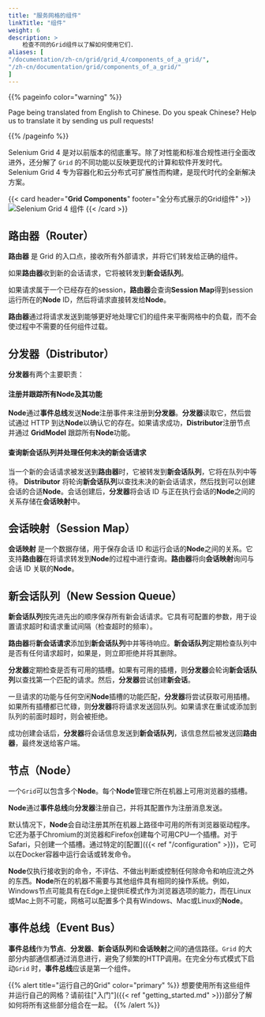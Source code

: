 ```yaml
---
title: "服务网格的组件"
linkTitle: "组件"
weight: 6
description: >
    检查不同的Grid组件以了解如何使用它们.
aliases: [
"/documentation/zh-cn/grid/grid_4/components_of_a_grid/",
"/zh-cn/documentation/grid/components_of_a_grid/"
]
---
```


{{% pageinfo color="warning" %}}
<p class="lead">
   <i class="fas fa-language display-4"></i> 
   Page being translated from 
   English to Chinese. Do you speak Chinese? Help us to translate
   it by sending us pull requests!
</p>
{{% /pageinfo %}}

Selenium Grid 4 是对以前版本的彻底重写。除了对性能和标准合规性进行全面改进外，还分解了 `Grid` 的不同功能以反映更现代的计算和软件开发时代。 Selenium Grid 4 专为容器化和云分布式可扩展性而构建，是现代时代的全新解决方案。

{{< card header="**Grid Components**" footer="全分布式展示的Grid组件" >}}
![Selenium Grid 4 组件](/images/documentation/grid/components.png "Selenium Grid 4 Components")
{{< /card >}}

## 路由器（Router）

**路由器** 是 Grid 的入口点，接收所有外部请求，并将它们转发给正确的组件。

如果**路由器**收到新的会话请求，它将被转发到**新会话队列**。

如果请求属于一个已经存在的session，**路由器**会查询**Session Map**得到session运行所在的**Node** ID，然后将请求直接转发给**Node**。

**路由器**通过将请求发送到能够更好地处理它们的组件来平衡网格中的负载，而不会使过程中不需要的任何组件过载。

## 分发器（Distributor）

**分发器**有两个主要职责：

#### 注册并跟踪所有Node及其功能

**Node**通过**事件总线**发送**Node**注册事件来注册到**分发器**。**分发器**读取它，然后尝试通过 HTTP 到达**Node**以确认它的存在。如果请求成功，**Distributor**注册节点并通过 **GridModel** 跟踪所有**Node**功能。

#### 查询新会话队列并处理任何未决的新会话请求

当一个新的会话请求被发送到**路由器**时，它被转发到**新会话队列**，它将在队列中等待。 **Distributor** 将轮询**新会话队列**以查找未决的新会话请求，然后找到可以创建会话的合适**Node**。会话创建后，**分发器**将会话 ID 与正在执行会话的**Node**之间的关系存储在**会话映射**中。

## 会话映射（Session Map）

**会话映射** 是一个数据存储，用于保存会话 ID 和运行会话的**Node**之间的关系。它支持**路由器**在将请求转发到**Node**的过程中进行查询。**路由器**将向**会话映射**询问与会话 ID 关联的**Node**。

## 新会话队列（New Session Queue）

**新会话队列**按先进先出的顺序保存所有新会话请求。它具有可配置的参数，用于设置请求超时和请求重试间隔（检查超时的频率）。

**路由器**将**新会话请求**添加到**新会话队列**中并等待响应。**新会话队列**定期检查队列中是否有任何请求超时，如果是，则立即拒绝并将其删除。

**分发器**定期检查是否有可用的插槽。如果有可用的插槽，则**分发器**会轮询**新会话队列**以查找第一个匹配的请求。然后，**分发器**尝试创建**新会话**。

一旦请求的功能与任何空闲**Node**插槽的功能匹配，**分发器**将尝试获取可用插槽。如果所有插槽都已忙碌，则**分发器**将将请求发送回队列。如果请求在重试或添加到队列的前面时超时，则会被拒绝。

成功创建会话后，**分发器**将会话信息发送到**新会话队列**，该信息然后被发送回**路由器**，最终发送给客户端。

## 节点（Node）

一个`Grid`可以包含多个**Node**。每个**Node**管理它所在机器上可用浏览器的插槽。

**Node**通过**事件总线**向**分发器**注册自己，并将其配置作为注册消息发送。

默认情况下，**Node**会自动注册其所在机器上路径中可用的所有浏览器驱动程序。它还为基于Chromium的浏览器和Firefox创建每个可用CPU一个插槽。对于Safari，只创建一个插槽。通过特定的[配置]({{< ref "/configuration" >}})，它可以在Docker容器中运行会话或转发命令。

**Node**仅执行接收到的命令，不评估、不做出判断或控制任何除命令和响应流之外的东西。**Node**所在的机器不需要与其他组件具有相同的操作系统。例如，Windows节点可能具有在Edge上提供IE模式作为浏览器选项的能力，而在Linux或Mac上则不可能，网格可以配置多个具有Windows、Mac或Linux的**Node**。

## 事件总线（Event Bus）

**事件总线**作为**节点**、**分发器**、**新会话队列**和**会话映射**之间的通信路径。`Grid` 的大部分内部通信都通过消息进行，避免了频繁的HTTP调用。在完全分布式模式下启动`Grid` 时，**事件总线**应该是第一个组件。

{{% alert title="运行自己的Grid" color="primary" %}}
想要使用所有这些组件并运行自己的网格？请前往["入门"]({{< ref "getting_started.md" >}})部分了解如何将所有这些部分组合在一起。
{{% /alert %}}
